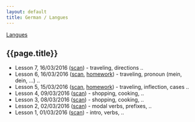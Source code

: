 ```yaml
---
layout: default
title: German / Langues
---
```


[Langues](..)

## {{page.title}}

* Lesson 7, 16/03/2016 ([scan](http://notes.drive.ondrejsika.com/languages/german/maria/german-lesson-7.pdf)) - traveling, directions ..
* Lesson 6, 16/03/2016 ([scan](http://notes.drive.ondrejsika.com/languages/german/maria/german-lesson-6.pdf), [homework](http://notes.drive.ondrejsika.com/languages/german/maria/german-lesson-6-homework.pdf)) - traveling, pronoun (mein, dein, ...) ..
* Lesson 5, 15/03/2016 ([scan](http://notes.drive.ondrejsika.com/languages/german/maria/german-lesson-5.pdf), [homework](http://notes.drive.ondrejsika.com/languages/german/maria/german-lesson-5-homework.pdf)) - traveling, inflection, cases ..
* Lesson 4, 09/03/2016 ([scan](http://notes.drive.ondrejsika.com/languages/german/maria/german-lesson-4.pdf)) - shopping, cooking, ..
* Lesson 3, 08/03/2016 ([scan](http://notes.drive.ondrejsika.com/languages/german/maria/german-lesson-3.pdf)) - shopping, cooking, ..
* Lesson 2, 02/03/2016 ([scan](http://notes.drive.ondrejsika.com/languages/german/maria/german-lesson-2.pdf)) - modal verbs, prefixes, ..
* Lesson 1, 01/03/2016 ([scan](http://notes.drive.ondrejsika.com/languages/german/maria/german-lesson-1.pdf)) - intro, verbs, ..


